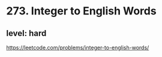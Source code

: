 # 273. Integer to English Words
## level: hard

https://leetcode.com/problems/integer-to-english-words/

